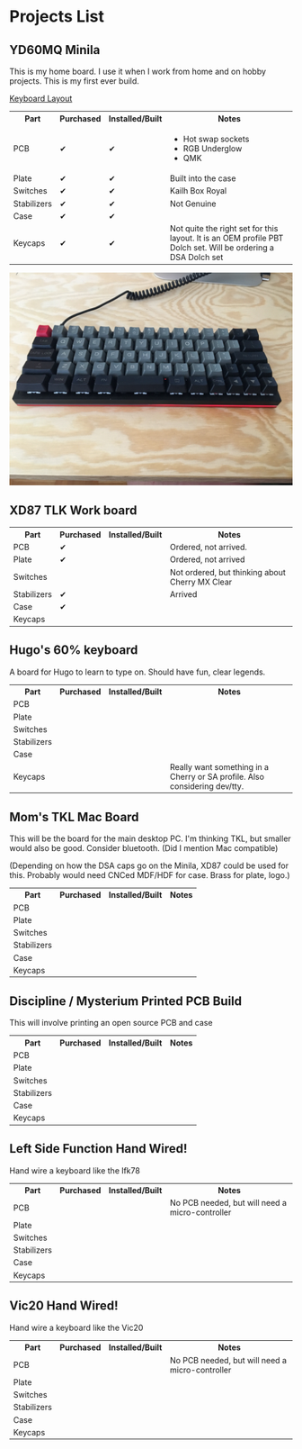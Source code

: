 # Projects List

## YD60MQ Minila

This is my home board. I use it when I work from home and on hobby projects. This is my first ever build.

[Keyboard Layout](http://www.keyboard-layout-editor.com/#/gists/bdaadc157e4dcffb2c719172b84a76ea)

<table>
    <tr>
        <th>Part</th>
        <th>Purchased</th>
        <th>Installed/Built</th>
        <th>Notes</th>
    </tr>
    <tr>
        <td>PCB</td>
        <td>&#x2714;</td>
        <td>&#x2714;</td>
        <td> 
            <ul>
                <li>Hot swap sockets </li>
                <li>RGB Underglow</li>
                <li>QMK</li>
            </ul>
        </td>
    </tr>
    <tr>
        <td>Plate</td>
        <td>&#x2714;</td>
        <td>&#x2714;</td>
        <td>Built into the case</td>
    </tr>
    <tr>
        <td>Switches</td>
        <td>&#x2714;</td>
        <td>&#x2714;</td>
        <td>Kailh Box Royal</td>
    </tr>
    <tr>
        <td>Stabilizers</td>
        <td>&#x2714;</td>
        <td>&#x2714;</td>
        <td>Not Genuine</td>
    </tr>
    <tr>
        <td>Case</td>
        <td>&#x2714;</td>
        <td>&#x2714;</td>
        <td></td>
    </tr>
    <tr>
        <td>Keycaps</td>
        <td>&#x2714;</td>
        <td>&#x2714;</td>
        <td>Not quite the right set for this layout. It is an OEM profile PBT Dolch set. Will be ordering a DSA Dolch set</td>
    </tr>
</table>

![yd60mq current configuration](yd60mq/IMG_0126.JPG "Current Configuration")

## XD87 TLK Work board

<table>
    <tr>
        <th>Part</th>
        <th>Purchased</th>
        <th>Installed/Built</th>
        <th>Notes</th>
    </tr>
    <tr>
        <td>PCB</td>
        <td>&#x2714;</td>
        <td></td>
        <td>Ordered, not arrived.</td>
    </tr>
    <tr>
        <td>Plate</td>
        <td>&#x2714;</td>
        <td></td>
        <td>Ordered, not arrived</td>
    </tr>
    <tr>
        <td>Switches</td>
        <td></td>
        <td></td>
        <td>Not ordered, but thinking about Cherry MX Clear</td>
    </tr>
    <tr>
        <td>Stabilizers</td>
        <td>&#x2714;</td>
        <td></td>
        <td>Arrived</td>
    </tr>
    <tr>
        <td>Case</td>
        <td>&#x2714;</td>
        <td></td>
        <td></td>
    </tr>
    <tr>
        <td>Keycaps</td>
        <td></td>
        <td></td>
        <td></td>
    </tr>
</table>



## Hugo's 60% keyboard

A board for Hugo to learn to type on. Should have fun, clear legends.

<table>
    <tr>
        <th>Part</th>
        <th>Purchased</th>
        <th>Installed/Built</th>
        <th>Notes</th>
    </tr>
    <tr>
        <td>PCB</td>
        <td></td>
        <td></td>
        <td></td>
    </tr>
    <tr>
        <td>Plate</td>
        <td></td>
        <td></td>
        <td></td>
    </tr>
    <tr>
        <td>Switches</td>
        <td></td>
        <td></td>
        <td></td>
    </tr>
    <tr>
        <td>Stabilizers</td>
        <td></td>
        <td></td>
        <td></td>
    </tr>
    <tr>
        <td>Case</td>
        <td></td>
        <td></td>
        <td></td>
    </tr>
    <tr>
        <td>Keycaps</td>
        <td></td>
        <td></td>
        <td>Really want something in a Cherry or SA profile. Also considering dev/tty.</td>
    </tr>
</table>

## Mom's TKL Mac Board

This will be the board for the main desktop PC. I'm thinking TKL, but smaller would also be good. Consider bluetooth. (Did I mention Mac compatible)

(Depending on how the DSA caps go on the Minila, XD87 could be used for this. Probably would need CNCed MDF/HDF for case. Brass for plate, logo.)

<table>
    <tr>
        <th>Part</th>
        <th>Purchased</th>
        <th>Installed/Built</th>
        <th>Notes</th>
    </tr>
    <tr>
        <td>PCB</td>
        <td></td>
        <td></td>
        <td></td>
    </tr>
    <tr>
        <td>Plate</td>
        <td></td>
        <td></td>
        <td></td>
    </tr>
    <tr>
        <td>Switches</td>
        <td></td>
        <td></td>
        <td></td>
    </tr>
    <tr>
        <td>Stabilizers</td>
        <td></td>
        <td></td>
        <td></td>
    </tr>
    <tr>
        <td>Case</td>
        <td></td>
        <td></td>
        <td></td>
    </tr>
    <tr>
        <td>Keycaps</td>
        <td></td>
        <td></td>
        <td></td>
    </tr>
</table>

## Discipline / Mysterium Printed PCB Build

This will involve printing an open source PCB and case

<table>
    <tr>
        <th>Part</th>
        <th>Purchased</th>
        <th>Installed/Built</th>
        <th>Notes</th>
    </tr>
    <tr>
        <td>PCB</td>
        <td></td>
        <td></td>
        <td></td>
    </tr>
    <tr>
        <td>Plate</td>
        <td></td>
        <td></td>
        <td></td>
    </tr>
    <tr>
        <td>Switches</td>
        <td></td>
        <td></td>
        <td></td>
    </tr>
    <tr>
        <td>Stabilizers</td>
        <td></td>
        <td></td>
        <td></td>
    </tr>
    <tr>
        <td>Case</td>
        <td></td>
        <td></td>
        <td></td>
    </tr>
    <tr>
        <td>Keycaps</td>
        <td></td>
        <td></td>
        <td></td>
    </tr>
</table>

## Left Side Function Hand Wired!

Hand wire a keyboard like the lfk78

<table>
    <tr>
        <th>Part</th>
        <th>Purchased</th>
        <th>Installed/Built</th>
        <th>Notes</th>
    </tr>
    <tr>
        <td>PCB</td>
        <td></td>
        <td></td>
        <td>No PCB needed, but will need a micro-controller</td>
    </tr>
    <tr>
        <td>Plate</td>
        <td></td>
        <td></td>
        <td></td>
    </tr>
    <tr>
        <td>Switches</td>
        <td></td>
        <td></td>
        <td></td>
    </tr>
    <tr>
        <td>Stabilizers</td>
        <td></td>
        <td></td>
        <td></td>
    </tr>
    <tr>
        <td>Case</td>
        <td></td>
        <td></td>
        <td></td>
    </tr>
    <tr>
        <td>Keycaps</td>
        <td></td>
        <td></td>
        <td></td>
    </tr>
</table>


## Vic20 Hand Wired!

Hand wire a keyboard like the Vic20

<table>
    <tr>
        <th>Part</th>
        <th>Purchased</th>
        <th>Installed/Built</th>
        <th>Notes</th>
    </tr>
    <tr>
        <td>PCB</td>
        <td></td>
        <td></td>
        <td>No PCB needed, but will need a micro-controller</td>
    </tr>
    <tr>
        <td>Plate</td>
        <td></td>
        <td></td>
        <td></td>
    </tr>
    <tr>
        <td>Switches</td>
        <td></td>
        <td></td>
        <td></td>
    </tr>
    <tr>
        <td>Stabilizers</td>
        <td></td>
        <td></td>
        <td></td>
    </tr>
    <tr>
        <td>Case</td>
        <td></td>
        <td></td>
        <td></td>
    </tr>
    <tr>
        <td>Keycaps</td>
        <td></td>
        <td></td>
        <td></td>
    </tr>
</table>








<!-- 

TABLE
<table>
    <tr>
        <th>Part</th>
        <th>Purchased</th>
        <th>Installed/Built</th>
        <th>Notes</th>
    </tr>
    <tr>
        <td>PCB</td>
        <td></td>
        <td></td>
        <td></td>
    </tr>
    <tr>
        <td>Plate</td>
        <td></td>
        <td></td>
        <td></td>
    </tr>
    <tr>
        <td>Switches</td>
        <td></td>
        <td></td>
        <td></td>
    </tr>
    <tr>
        <td>Stabilizers</td>
        <td></td>
        <td></td>
        <td></td>
    </tr>
    <tr>
        <td>Case</td>
        <td></td>
        <td></td>
        <td></td>
    </tr>
    <tr>
        <td>Keycaps</td>
        <td></td>
        <td></td>
        <td></td>
    </tr>
</table>

CHECKMARK

	&#x2714;

-->